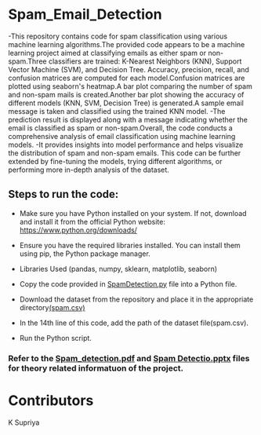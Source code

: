 # Spam_Email_Detection
-This repository contains code for spam classification using various machine learning algorithms.The provided code appears to be a machine learning project aimed at classifying emails as either spam or non-spam.Three classifiers are trained: K-Nearest Neighbors (KNN), Support Vector Machine (SVM), and Decision Tree.
Accuracy, precision, recall, and confusion matrices are computed for each model.Confusion matrices are plotted using seaborn's heatmap.A bar plot comparing the number of spam and non-spam mails is created.Another bar plot showing the accuracy of different models (KNN, SVM, Decision Tree) is generated.A sample email message is taken and classified using the trained KNN model.
-The prediction result is displayed along with a message indicating whether the email is classified as spam or non-spam.Overall, the code conducts a comprehensive analysis of email classification using machine learning models.
-It provides insights into model performance and helps visualize the distribution of spam and non-spam emails.
This code can be further extended by fine-tuning the models, trying different algorithms, or performing more in-depth analysis of the dataset.

## Steps to run the code:

- Make sure you have Python installed on your system. If not, download and install it from the official Python website: https://www.python.org/downloads/
- Ensure you have the required libraries installed. You can install them using pip, the Python package manager.
-  Libraries Used
  (pandas,
  numpy,
  sklearn,
  matplotlib,
  seaborn)
  
- Copy the code provided in [SpamDetection.py](https://github.com/supriyakommini/Spam_Email_Detection/blob/main/SpamDetection.py) file into a Python file.
- Download the dataset from the repository and place it in the appropriate directory[(spam.csv)](https://github.com/supriyakommini/Spam_Email_Detection/blob/main/spam.csv)
- In the 14th line of this code, add the path of the dataset file(spam.csv).
- Run the Python script.
### Refer to the [Spam_detection.pdf](https://github.com/supriyakommini/Spam_Email_Detection/blob/main/Spam_Detection.pdf) and [Spam Detectio.pptx](https://github.com/supriyakommini/Spam_Email_Detection/blob/main/Spam%20Detection.pptx) files for theory related informatuon of the project.
# Contributors
K Supriya
